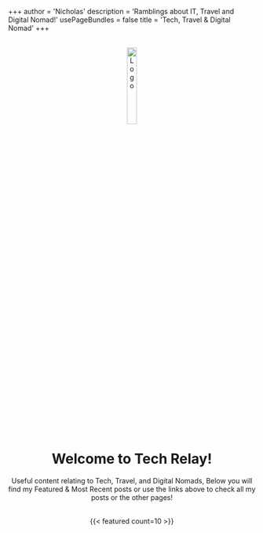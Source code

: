 +++
author = 'Nicholas'
description = 'Ramblings about IT, Travel and Digital Nomad!'
usePageBundles = false
title = 'Tech, Travel & Digital Nomad'
+++
<br>
<br>
<p style="text-align:center;"><img src="images/Tech-Relay-3.png" alt="Logo" height="20%" width="20%"></p>
<div style="text-align: center;">
	<body>
		<h1>Welcome to Tech Relay!</h1>
		<p>Useful content relating to Tech, Travel, and Digital Nomads, Below you will find my Featured & Most Recent posts or use the links above to check all my posts or the other pages!</p>
	</body>
</div>
<br>
<div style="text-align: center;">
{{< featured count=10 >}}
</div>

